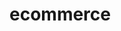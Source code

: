 # ecommerce


<head>

<base href="https://cdn.jsdelivr.net/gh/linuxguist/ecommerce@main/">    

</head>
